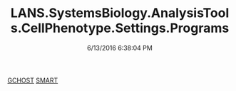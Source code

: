 ﻿---
title: LANS.SystemsBiology.AnalysisTools.CellPhenotype.Settings.Programs
date: 6/13/2016 6:38:04 PM
---

[GCHOST](T-LANS.SystemsBiology.AnalysisTools.CellPhenotype.Settings.Programs.GCHOST.html)
[SMART](T-LANS.SystemsBiology.AnalysisTools.CellPhenotype.Settings.Programs.SMART.html)
